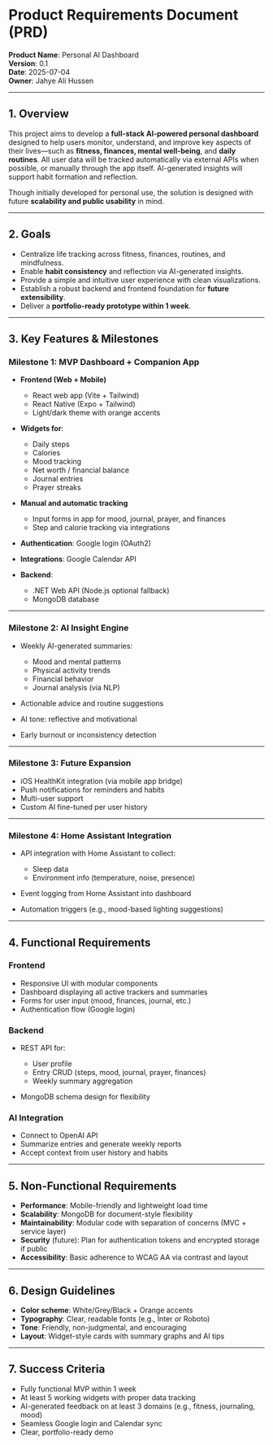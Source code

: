 # Product Requirements Document (PRD)

**Product Name**: Personal AI Dashboard  
**Version**: 0.1  
**Date**: 2025-07-04  
**Owner**: Jahye Ali Hussen

---

## 1. Overview

This project aims to develop a **full-stack AI-powered personal dashboard** designed to help users monitor, understand, and improve key aspects of their lives—such as **fitness, finances, mental well-being**, and **daily routines**. All user data will be tracked automatically via external APIs when possible, or manually through the app itself. AI-generated insights will support habit formation and reflection.

Though initially developed for personal use, the solution is designed with future **scalability and public usability** in mind.

---

## 2. Goals

- Centralize life tracking across fitness, finances, routines, and mindfulness.
- Enable **habit consistency** and reflection via AI-generated insights.
- Provide a simple and intuitive user experience with clean visualizations.
- Establish a robust backend and frontend foundation for **future extensibility**.
- Deliver a **portfolio-ready prototype within 1 week**.

---

## 3. Key Features & Milestones

### Milestone 1: MVP Dashboard + Companion App

- **Frontend (Web + Mobile)**  
  - React web app (Vite + Tailwind)  
  - React Native (Expo + Tailwind)  
  - Light/dark theme with orange accents

- **Widgets for**:  
  - Daily steps  
  - Calories  
  - Mood tracking  
  - Net worth / financial balance  
  - Journal entries  
  - Prayer streaks

- **Manual and automatic tracking**  
  - Input forms in app for mood, journal, prayer, and finances  
  - Step and calorie tracking via integrations

- **Authentication**: Google login (OAuth2)  
- **Integrations**: Google Calendar API  
- **Backend**:  
  - .NET Web API (Node.js optional fallback)  
  - MongoDB database

---

### Milestone 2: AI Insight Engine

- Weekly AI-generated summaries:
  - Mood and mental patterns
  - Physical activity trends
  - Financial behavior
  - Journal analysis (via NLP)

- Actionable advice and routine suggestions  
- AI tone: reflective and motivational  
- Early burnout or inconsistency detection

---

### Milestone 3: Future Expansion

- iOS HealthKit integration (via mobile app bridge)  
- Push notifications for reminders and habits  
- Multi-user support  
- Custom AI fine-tuned per user history

---

### Milestone 4: Home Assistant Integration

- API integration with Home Assistant to collect:
  - Sleep data  
  - Environment info (temperature, noise, presence)

- Event logging from Home Assistant into dashboard  
- Automation triggers (e.g., mood-based lighting suggestions)

---

## 4. Functional Requirements

### Frontend

- Responsive UI with modular components  
- Dashboard displaying all active trackers and summaries  
- Forms for user input (mood, finances, journal, etc.)  
- Authentication flow (Google login)

### Backend

- REST API for:
  - User profile
  - Entry CRUD (steps, mood, journal, prayer, finances)
  - Weekly summary aggregation

- MongoDB schema design for flexibility

### AI Integration

- Connect to OpenAI API  
- Summarize entries and generate weekly reports  
- Accept context from user history and habits

---

## 5. Non-Functional Requirements

- **Performance**: Mobile-friendly and lightweight load time  
- **Scalability**: MongoDB for document-style flexibility  
- **Maintainability**: Modular code with separation of concerns (MVC + service layer)  
- **Security** (future): Plan for authentication tokens and encrypted storage if public  
- **Accessibility**: Basic adherence to WCAG AA via contrast and layout

---

## 6. Design Guidelines

- **Color scheme**: White/Grey/Black + Orange accents  
- **Typography**: Clear, readable fonts (e.g., Inter or Roboto)  
- **Tone**: Friendly, non-judgmental, and encouraging  
- **Layout**: Widget-style cards with summary graphs and AI tips

---

## 7. Success Criteria

- Fully functional MVP within 1 week  
- At least 5 working widgets with proper data tracking  
- AI-generated feedback on at least 3 domains (e.g., fitness, journaling, mood)  
- Seamless Google login and Calendar sync  
- Clear, portfolio-ready demo
